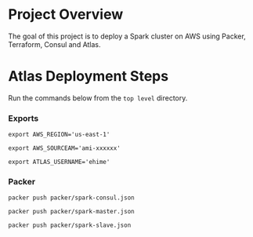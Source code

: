 # Project Overview

The goal of this project is to deploy a Spark cluster on AWS using Packer, Terraform, Consul and Atlas.


# Atlas Deployment Steps

Run the commands below from the `top level` directory.


### Exports

```
export AWS_REGION='us-east-1'
```

```
export AWS_SOURCEAM='ami-xxxxxx'
```

```
export ATLAS_USERNAME='ehime'
```


### Packer

```
packer push packer/spark-consul.json
```

```
packer push packer/spark-master.json
```

```
packer push packer/spark-slave.json
```
